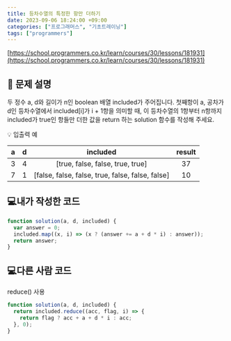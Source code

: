 ```yaml
---
title: 등차수열의 특정한 항만 더하기
date: 2023-09-06 18:24:00 +09:00
categories: ["프로그래머스", "기초트레이닝"]
tags: ["programmers"]
---
```


[https://school.programmers.co.kr/learn/courses/30/lessons/181931](https://school.programmers.co.kr/learn/courses/30/lessons/181931)

## 📔 문제 설명

두 정수 a, d와 길이가 n인 boolean 배열 included가 주어집니다. 첫째항이 a, 공차가 d인 등차수열에서 included[i]가 i + 1항을 의미할 때, 이 등차수열의 1항부터 n항까지 included가 true인 항들만 더한 값을 return 하는 solution 함수를 작성해 주세요.

💡 입출력 예

|  a  |  d  |                     included                     | result |
| :-: | :-: | :----------------------------------------------: | :----: |
|  3  |  4  |         [true, false, false, true, true]         |   37   |
|  7  |  1  | [false, false, false, true, false, false, false] |   10   |

## 💻내가 작성한 코드

```js
function solution(a, d, included) {
  var answer = 0;
  included.map((x, i) => (x ? (answer += a + d * i) : answer));
  return answer;
}
```

## 💻다른 사람 코드

reduce() 사용

```js
function solution(a, d, included) {
  return included.reduce((acc, flag, i) => {
    return flag ? acc + a + d * i : acc;
  }, 0);
}
```
